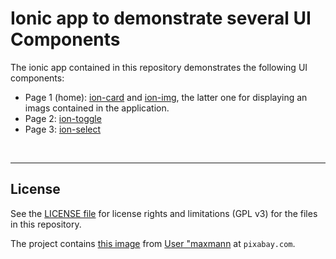 # Ionic app to demonstrate several UI Components #

The ionic app contained in this repository demonstrates the following UI components:
* Page 1 (home): [ion-card](https://ionicframework.com/docs/api/card) and [ion-img](https://ionicframework.com/docs/api/img), the latter one for displaying an imags contained in the application.
* Page 2: [ion-toggle](https://ionicframework.com/docs/api/toggle)
* Page 3: [ion-select](https://ionicframework.com/docs/api/select)

<br>

----

## License ##

See the [LICENSE file](LICENSE.md) for license rights and limitations (GPL v3) for the files in this repository.

The project contains [this image](https://pixabay.com/de/photos/schloss-karlsruhe-baden-w%C3%BCrttemberg-3257297/) from [User "maxmann](https://pixabay.com/de/users/maxmann-665103/)
at `pixabay.com`. 
